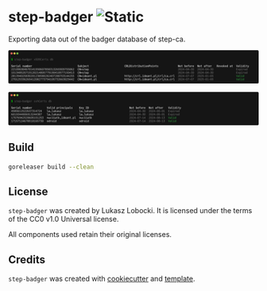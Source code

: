 # step-badger ![Static](https://img.shields.io/badge/bulaj-biznes-darkorchid?style=for-the-badge&labelColor=darkslategray)

Exporting data out of the badger database of step-ca.

![alt text](samples/out-x509.png)

![alt text](samples/out-ssh.png)

## Build

```bash
goreleaser build --clean
```

## License

`step-badger` was created by Lukasz Lobocki. It is licensed under the terms of the CC0 v1.0 Universal license.

All components used retain their original licenses.

## Credits

`step-badger` was created with [cookiecutter](https://cookiecutter.readthedocs.io/en/latest/) and [template](https://github.com/lukasz-lobocki/go-cookiecutter).
